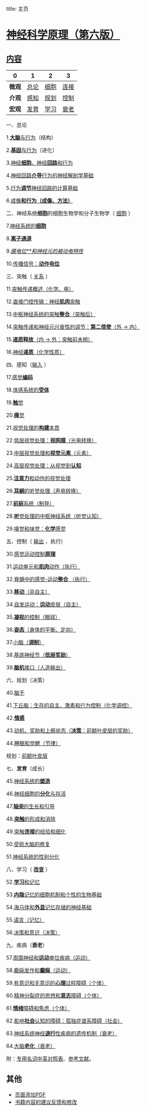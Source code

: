 title: 主页

# [神经科学原理（第六版）](https://github.com/OpenHUTB/neuro)

## <a href="pdf/00.pdf" class="image fit">内容</a> <span id="content"></span>

| 0   | 1                  | 2               | 3                   |
|-----|--------------------|-----------------|---------------------|
| **微观**  | [总论](#perspective) | [细胞](#cell)     | [连接](#transmission) |
| **介观**  | [感知](#perception)  | [规划](#planning) | [控制](#control)      |
| **宏观**  | [发育](#development) | [学习](#learning) | [衰老](#desease)      |

<!--
![Alt text](<pdf/00.pdf>){ type=application/pdf style="min-height:75vh;width:100%" }
-->

一、总论 <span id="perspective"></span>

1.<a href="pdf/01.pdf" class="image fit">**大脑**与行为</a>（结构） <span id="brain_behavior"></span>

2.<a href="pdf/02.pdf" class="image fit">**基因**与行为</a>（进化） <span id="genes_behavior"></span>

3.<a href="pdf/03.pdf" class="image fit">神经**细胞**、神经**回路**和行为</a>

4.<a href="pdf/04.pdf" class="image fit">神经回路**介导**行为的神经解剖学基础 </a>
 
5.<a href="pdf/05.pdf" class="image fit">行为**调节**神经回路的计算基础</a>

6.<a href="pdf/06.pdf" class="image fit">成像**和行为（成像、方法）</a>**

二、神经系统**细胞**的细胞生物学和分子生物学（ [细胞](https://github.com/OpenHUTB/onion/blob/master/model_repository.md#cell) ）<span id="cell"></span>

7.<a href="pdf/07.pdf" class="image fit">神经系统的**细胞**</a>

8.<a href="pdf/08.pdf" class="image fit">**离子通道**</a>

9.<a href="pdf/09.pdf" class="image fit">*膜电位**和神经元的被动电特性</a>*

10.<a href="pdf/10.pdf" class="image fit">传播信号：**动作电位**</a>


三、突触（ [关系](https://github.com/OpenHUTB/onion/blob/master/model_repository.md#cell) ）<span id="transmission"></span>

11.<a href="pdf/11.pdf" class="image fit">突触传递概述（化学、电）</a>

12.<a href="pdf/12.pdf" class="image fit">直接门控传输：神经**肌肉**突触</a>

13.<a href="pdf/13.pdf" class="image fit">中枢神经系统的突触**整合**（突触后）</a>

14.<a href="pdf/14.pdf" class="image fit">突触传递和神经元兴奋性的调节：**第二信使**（外 -> 内）</a>

15.<a href="pdf/15.pdf" class="image fit">**递质释放**（内 -> 外：突触前末梢）</a>

16.<a href="pdf/16.pdf" class="image fit">神经**递质**（化学性质）</a>

四、感知（[输入](https://github.com/OpenHUTB/onion/blob/master/model_repository.md#perception) ） <span id="perception"></span>

17.<a href="pdf/17.pdf" class="image fit">感觉**编码**</a>

18.<a href="pdf/18.pdf" class="image fit">体感系统的**受体**</a>

19.<a href="pdf/19.pdf" class="image fit">**触**觉</a>

20.<a href="pdf/20.pdf" class="image fit">**痛**觉</a>

21.<a href="pdf/21.pdf" class="image fit">视觉处理的**构建**本质</a>

22.<a href="pdf/22.pdf" class="image fit">低层视觉处理：**视网膜**（光电转换）</a>

23.<a href="pdf/23.pdf" class="image fit">中层视觉处理和**视觉元素**（元素）</a>

24.<a href="pdf/24.pdf" class="image fit">高层视觉处理：从视觉到**认知**</a>

25.<a href="pdf/25.pdf" class="image fit">**注意力**和动作的视觉处理</a>

26.<a href="pdf/26.pdf" class="image fit">**耳蜗**的听觉处理（声电转换）</a>

27.<a href="pdf/27.pdf" class="image fit">**前庭**系统（制导）</a> 

28.<a href="pdf/28.pdf" class="image fit">**听**觉处理的中枢神经系统（听觉认知）</a> 

29.<a href="pdf/29.pdf" class="image fit">嗅觉和味觉：**化学**感觉</a>


五、控制（ [输出](https://github.com/OpenHUTB/onion/blob/master/model_repository.md#control) 、执行） <span id="control"></span>

30.<a href="pdf/30.pdf" class="image fit">感觉运动控制**原理**</a>

31.<a href="pdf/31.pdf" class="image fit">运动单元和**肌肉**动作（执行）</a>

32.<a href="pdf/32.pdf" class="image fit">脊髓中的感觉-运动**整合** （执行）</a>

33.<a href="pdf/33.pdf" class="image fit">**移动**（非自主）</a>

34.<a href="pdf/34.pdf" class="image fit">自发运动：**运动**皮层（自主）</a>

35.<a href="pdf/35.pdf" class="image fit">**凝视**的控制（眼球）</a>

36.<a href="pdf/36.pdf" class="image fit">**姿态**（身体的平衡、定向）</a>

37.<a href="pdf/37.pdf" class="image fit">小脑（**调制**）</a>

38.<a href="pdf/38.pdf" class="image fit">基底神经节（**低层奖励**）</a>

39.<a href="pdf/39.pdf" class="image fit">**脑机**接口（人造输出）</a>


六、规划（决策） <span id="planning"></span>

40.<a href="pdf/40.pdf" class="image fit">脑干</a>

41.<a href="pdf/41.pdf" class="image fit">下丘脑：生存的自主、激素和行为控制（化学调控）</a>

42.<a href="pdf/42.pdf" class="image fit">**情感**</a>

43.<a href="pdf/43.pdf" class="image fit">动机、奖励和上瘾状态（**决策**：前额叶皮层的奖励）</a>

44.<a href="pdf/44.pdf" class="image fit">睡眠和觉醒（节律）</a>

规划：[前额叶皮层](https://github.com/OpenHUTB/PFC)


七、**发育**（成长） <span id="development"></span>

45.<a href="pdf/45.pdf" class="image fit">神经系统的**塑造**</a>

46.<a href="pdf/46.pdf" class="image fit">神经细胞的**分化**与存活</a>

47.<a href="pdf/47.pdf" class="image fit">**轴突**的生长和引导</a>

48.<a href="pdf/48.pdf" class="image fit">**突触**的形成和消除</a>

49.<a href="pdf/49.pdf" class="image fit">突触**连接**的经验和细化</a>

50.<a href="pdf/50.pdf" class="image fit">受损大脑的修复</a>

51.<a href="pdf/51.pdf" class="image fit">神经系统的性别分化</a>


八、学习（ [**改变**](https://github.com/OpenHUTB/onion/blob/master/model_repository.md#learning) ） <span id="learning"></span>

52.<a href="pdf/52.pdf" class="image fit">**学习**和记忆</a>

53.<a href="pdf/53.pdf" class="image fit">**内隐**记忆的细胞机制和个性的生物基础</a>

54.<a href="pdf/54.pdf" class="image fit">海马体和**外显**记忆存储的神经基础</a>

55.<a href="pdf/55.pdf" class="image fit">语言（记忆）</a>

56.<a href="pdf/56.pdf" class="image fit">决策和意识（决策）</a>


九、疾病（**衰老**） <span id="desease"></span>

57.<a href="pdf/57.pdf" class="image fit">周围神经和**运动**单位疾病（运动）</a>

58.<a href="pdf/58.pdf" class="image fit">癫痫发作和**癫痫**（运动）</a>

59.<a href="pdf/59.pdf" class="image fit">有意识和无意识的**心理**过程障碍（个体）</a>

60.<a href="pdf/60.pdf" class="image fit">精神分裂症的思想和**意志**障碍（个体）</a>

61.<a href="pdf/61.pdf" class="image fit">**情绪**障碍和焦虑（个体）</a>

62.<a href="pdf/62.pdf" class="image fit">影响**社会**认知的障碍：孤独症谱系障碍（社会）</a>

63.<a href="pdf/63.pdf" class="image fit">神经系统神经**退行**性疾病的遗传机制（衰老）</a>

64.<a href="pdf/64.pdf" class="image fit">大脑**老化**（衰老）</a>

附：<a href="pdf/65.pdf" class="image fit">专用名词中英对照表</a>、<a href="pdf/66.pdf" class="image fit">参考文献</a>。

## 其他

* [页面添加PDF](https://stackoverflow.com/questions/69237778/how-to-embed-a-local-pdf-file-in-mkdocs-generated-website-on-github-pages)
* [书籍内容的建议反馈和修改](https://github.com/OpenHUTB/neuro/issues)

